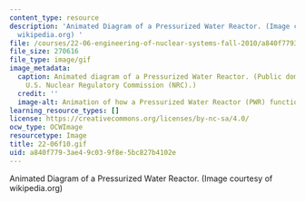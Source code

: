 ```yaml
---
content_type: resource
description: 'Animated Diagram of a Pressurized Water Reactor. (Image courtesy of
  wikipedia.org) '
file: /courses/22-06-engineering-of-nuclear-systems-fall-2010/a840f7793ae49c039f8e5bc827b4102e_22-06f10.gif
file_size: 270616
file_type: image/gif
image_metadata:
  caption: Animated diagram of a Pressurized Water Reactor. (Public domain image by
    U.S. Nuclear Regulatory Commission (NRC).)
  credit: ''
  image-alt: Animation of how a Pressurized Water Reactor (PWR) functions.
learning_resource_types: []
license: https://creativecommons.org/licenses/by-nc-sa/4.0/
ocw_type: OCWImage
resourcetype: Image
title: 22-06f10.gif
uid: a840f779-3ae4-9c03-9f8e-5bc827b4102e
---
```

Animated Diagram of a Pressurized Water Reactor. (Image courtesy of wikipedia.org) 